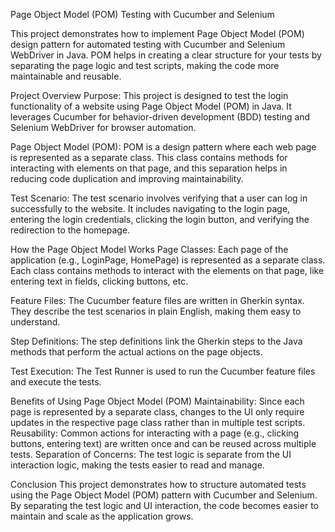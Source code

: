 Page Object Model (POM) Testing with Cucumber and Selenium

This project demonstrates how to implement Page Object Model (POM) design pattern for automated testing with Cucumber and Selenium WebDriver in Java. POM helps in creating a clear structure for your tests by separating the page logic and test scripts, making the code more maintainable and reusable.

Project Overview
Purpose: This project is designed to test the login functionality of a website using Page Object Model (POM) in Java. It leverages Cucumber for behavior-driven development (BDD) testing and Selenium WebDriver for browser automation.

Page Object Model (POM): POM is a design pattern where each web page is represented as a separate class. This class contains methods for interacting with elements on that page, and this separation helps in reducing code duplication and improving maintainability.

Test Scenario: The test scenario involves verifying that a user can log in successfully to the website. It includes navigating to the login page, entering the login credentials, clicking the login button, and verifying the redirection to the homepage.

How the Page Object Model Works
Page Classes: Each page of the application (e.g., LoginPage, HomePage) is represented as a separate class. Each class contains methods to interact with the elements on that page, like entering text in fields, clicking buttons, etc.

Feature Files: The Cucumber feature files are written in Gherkin syntax. They describe the test scenarios in plain English, making them easy to understand.

Step Definitions: The step definitions link the Gherkin steps to the Java methods that perform the actual actions on the page objects.

Test Execution: The Test Runner is used to run the Cucumber feature files and execute the tests.

Benefits of Using Page Object Model (POM)
Maintainability: Since each page is represented by a separate class, changes to the UI only require updates in the respective page class rather than in multiple test scripts.
Reusability: Common actions for interacting with a page (e.g., clicking buttons, entering text) are written once and can be reused across multiple tests.
Separation of Concerns: The test logic is separate from the UI interaction logic, making the tests easier to read and manage.

Conclusion
This project demonstrates how to structure automated tests using the Page Object Model (POM) pattern with Cucumber and Selenium. By separating the test logic and UI interaction, the code becomes easier to maintain and scale as the application grows.

